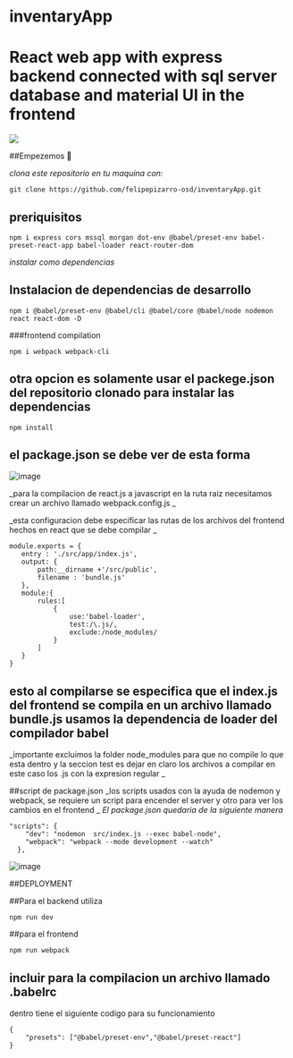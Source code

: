 # inventaryApp
# React web app with express backend connected with sql server database and material UI in the frontend

 
![](https://img.shields.io/badge/download-1K-brightgreen.svg)

##Empezemos 🚀

_clona este repositorio en tu maquina con:_

```
git clone https://github.com/felipepizarro-osd/inventaryApp.git
```
## preriquisitos 
```
npm i express cors mssql morgan dot-env @babel/preset-env babel-preset-react-app babel-loader react-router-dom 
```
_instalar como dependencias_

## Instalacion de dependencias de desarrollo
```
npm i @babel/preset-env @babel/cli @babel/core @babel/node nodemon react react-dom -D
```
###frontend compilation 
```
npm i webpack webpack-cli
```
## otra opcion es solamente usar el packege.json del repositorio clonado para instalar las dependencias
```
npm install 
```
## el package.json se debe ver de esta forma 
![image](https://user-images.githubusercontent.com/66143232/169660243-3fc88510-2480-4ff0-b763-5cf4e3b17bf7.png)

_para la compilacion de react.js a javascript en la ruta raiz necesitamos crear un archivo llamado webpack.config.js _

_esta configuracion debe especificar las rutas de los archivos del frontend hechos en react que se debe compilar _
 
 ```
 module.exports = { 
    entry : './src/app/index.js',
    output: {
        path:__dirname +'/src/public',
        filename : 'bundle.js'
    },
    module:{
        rules:[
            {
                use:'babel-loader',
                test:/\.js/,
                exclude:/node_modules/
            }
        ]
    }
}
 ```
 ## esto al compilarse se especifica que el index.js del frontend se compila en un archivo llamado bundle.js usamos la dependencia de loader del compilador babel 
 _importante excluimos la folder node_modules para que no compile lo que esta dentro y la seccion test es dejar en claro los archivos a compilar en este caso los .js con la expresion regular _
 
 ##script de package.json
_los scripts usados con la ayuda de nodemon y webpack, se requiere un script para encender el server y otro para ver los cambios en el frontend _
_El package.json quedaria de la siguiente manera_

```
"scripts": {
    "dev": "nodemon  src/index.js --exec babel-node",
    "webpack": "webpack --mode development --watch"
  },
```

![image](https://user-images.githubusercontent.com/66143232/169660695-52dd43ff-a390-4896-b11c-291c334bfa25.png)

##DEPLOYMENT

##Para el backend utiliza
```
npm run dev
```

##para el frontend
```
npm run webpack
```
## incluir para la compilacion un archivo llamado .babelrc
dentro tiene el siguiente codigo para su funcionamiento 
```
{
    "presets": ["@babel/preset-env","@babel/preset-react"]
}
```
